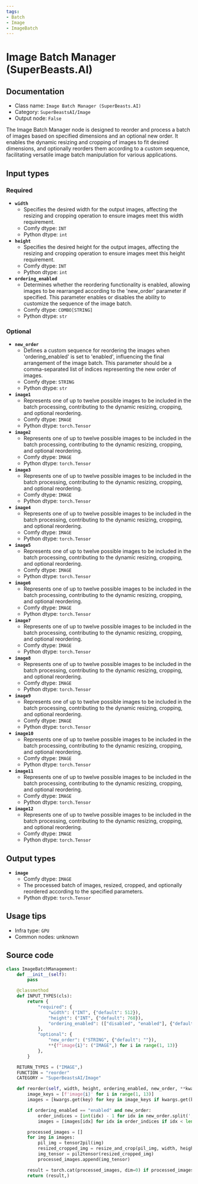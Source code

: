 ```yaml
---
tags:
- Batch
- Image
- ImageBatch
---
```


# Image Batch Manager (SuperBeasts.AI)
## Documentation
- Class name: `Image Batch Manager (SuperBeasts.AI)`
- Category: `SuperBeastsAI/Image`
- Output node: `False`

The Image Batch Manager node is designed to reorder and process a batch of images based on specified dimensions and an optional new order. It enables the dynamic resizing and cropping of images to fit desired dimensions, and optionally reorders them according to a custom sequence, facilitating versatile image batch manipulation for various applications.
## Input types
### Required
- **`width`**
    - Specifies the desired width for the output images, affecting the resizing and cropping operation to ensure images meet this width requirement.
    - Comfy dtype: `INT`
    - Python dtype: `int`
- **`height`**
    - Specifies the desired height for the output images, affecting the resizing and cropping operation to ensure images meet this height requirement.
    - Comfy dtype: `INT`
    - Python dtype: `int`
- **`ordering_enabled`**
    - Determines whether the reordering functionality is enabled, allowing images to be rearranged according to the 'new_order' parameter if specified. This parameter enables or disables the ability to customize the sequence of the image batch.
    - Comfy dtype: `COMBO[STRING]`
    - Python dtype: `str`
### Optional
- **`new_order`**
    - Defines a custom sequence for reordering the images when 'ordering_enabled' is set to 'enabled', influencing the final arrangement of the image batch. This parameter should be a comma-separated list of indices representing the new order of images.
    - Comfy dtype: `STRING`
    - Python dtype: `str`
- **`image1`**
    - Represents one of up to twelve possible images to be included in the batch processing, contributing to the dynamic resizing, cropping, and optional reordering.
    - Comfy dtype: `IMAGE`
    - Python dtype: `torch.Tensor`
- **`image2`**
    - Represents one of up to twelve possible images to be included in the batch processing, contributing to the dynamic resizing, cropping, and optional reordering.
    - Comfy dtype: `IMAGE`
    - Python dtype: `torch.Tensor`
- **`image3`**
    - Represents one of up to twelve possible images to be included in the batch processing, contributing to the dynamic resizing, cropping, and optional reordering.
    - Comfy dtype: `IMAGE`
    - Python dtype: `torch.Tensor`
- **`image4`**
    - Represents one of up to twelve possible images to be included in the batch processing, contributing to the dynamic resizing, cropping, and optional reordering.
    - Comfy dtype: `IMAGE`
    - Python dtype: `torch.Tensor`
- **`image5`**
    - Represents one of up to twelve possible images to be included in the batch processing, contributing to the dynamic resizing, cropping, and optional reordering.
    - Comfy dtype: `IMAGE`
    - Python dtype: `torch.Tensor`
- **`image6`**
    - Represents one of up to twelve possible images to be included in the batch processing, contributing to the dynamic resizing, cropping, and optional reordering.
    - Comfy dtype: `IMAGE`
    - Python dtype: `torch.Tensor`
- **`image7`**
    - Represents one of up to twelve possible images to be included in the batch processing, contributing to the dynamic resizing, cropping, and optional reordering.
    - Comfy dtype: `IMAGE`
    - Python dtype: `torch.Tensor`
- **`image8`**
    - Represents one of up to twelve possible images to be included in the batch processing, contributing to the dynamic resizing, cropping, and optional reordering.
    - Comfy dtype: `IMAGE`
    - Python dtype: `torch.Tensor`
- **`image9`**
    - Represents one of up to twelve possible images to be included in the batch processing, contributing to the dynamic resizing, cropping, and optional reordering.
    - Comfy dtype: `IMAGE`
    - Python dtype: `torch.Tensor`
- **`image10`**
    - Represents one of up to twelve possible images to be included in the batch processing, contributing to the dynamic resizing, cropping, and optional reordering.
    - Comfy dtype: `IMAGE`
    - Python dtype: `torch.Tensor`
- **`image11`**
    - Represents one of up to twelve possible images to be included in the batch processing, contributing to the dynamic resizing, cropping, and optional reordering.
    - Comfy dtype: `IMAGE`
    - Python dtype: `torch.Tensor`
- **`image12`**
    - Represents one of up to twelve possible images to be included in the batch processing, contributing to the dynamic resizing, cropping, and optional reordering.
    - Comfy dtype: `IMAGE`
    - Python dtype: `torch.Tensor`
## Output types
- **`image`**
    - Comfy dtype: `IMAGE`
    - The processed batch of images, resized, cropped, and optionally reordered according to the specified parameters.
    - Python dtype: `torch.Tensor`
## Usage tips
- Infra type: `GPU`
- Common nodes: unknown


## Source code
```python
class ImageBatchManagement:
    def __init__(self):
        pass

    @classmethod
    def INPUT_TYPES(cls):
        return {
            "required": {
                "width": ("INT", {"default": 512}),
                "height": ("INT", {"default": 768}),
                "ordering_enabled": (["disabled", "enabled"], {"default": "disabled"})
            },
            "optional": {
                "new_order": ("STRING", {"default": ""}),
                **{f"image{i}": ("IMAGE",) for i in range(1, 13)}
            },
        }

    RETURN_TYPES = ("IMAGE",)
    FUNCTION = "reorder"
    CATEGORY = "SuperBeastsAI/Image"

    def reorder(self, width, height, ordering_enabled, new_order, **kwargs):
        image_keys = [f'image{i}' for i in range(1, 13)]
        images = [kwargs.get(key) for key in image_keys if kwargs.get(key) is not None]

        if ordering_enabled == "enabled" and new_order:
            order_indices = [int(idx) - 1 for idx in new_order.split(',') if idx.strip()]
            images = [images[idx] for idx in order_indices if idx < len(images)]

        processed_images = []
        for img in images:
            pil_img = tensor2pil(img)
            resized_cropped_img = resize_and_crop(pil_img, width, height)
            img_tensor = pil2tensor(resized_cropped_img)
            processed_images.append(img_tensor)

        result = torch.cat(processed_images, dim=0) if processed_images else torch.empty(0, 3, height, width)
        return (result,)

```
